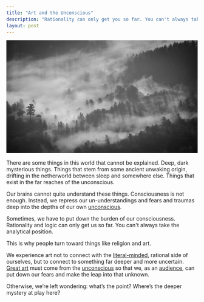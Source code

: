 ```yaml
---
title: "Art and the Unconscious"
description: "Rationality can only get you so far. You can't always take the logical position. Sometimes you have to lay down the burden of consciousness."
layout: post  
---
```


![foggy forest](/images/posts/foggy-forest.jpg)

There are some things in this world that cannot be explained. Deep, dark mysterious things. Things that stem from some ancient unwaking origin, drifting in the netherworld between sleep and somewhere else. Things that exist in the far reaches of the unconscious.

Our brains cannot quite understand these things. Consciousness is not enough. Instead, we repress our un-understandings and fears and traumas deep into the depths of our own [unconscious](https://www.guscuddy.com/2018/11/07/dont-make-art-in-terms-of-risk.html).

Sometimes, we have to put down the burden of our consciousness. Rationality and logic can only get us so far. You can't always take the analytical position.

This is why people turn toward things like religion and art.

We experience art not to connect with the [literal-minded](https://www.guscuddy.com/2018/10/28/dont-be-literal.html), rational side of ourselves, but to connect to something far deeper and more uncertain. [Great art](https://www.guscuddy.com/2019/05/07/qualities-of-great-theatre.html) must come from the [unconscious](https://www.guscuddy.com/2018/11/07/dont-make-art-in-terms-of-risk.html) so that we, as an [audience](https://www.guscuddy.com/2018/11/11/the-audience-matters.html), can put down our fears and make the leap into that unknown.

Otherwise, we’re left wondering: what’s the point? Where’s the deeper mystery at play here?
